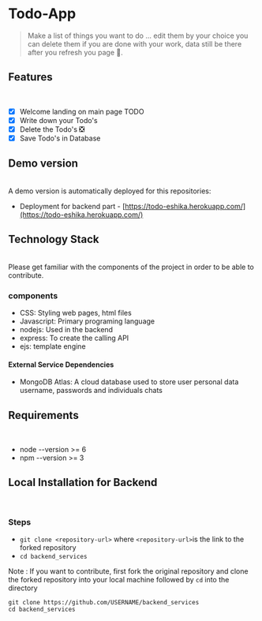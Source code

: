 # Todo-App

> Make a list of things you want to do ... edit them by your choice you can delete them if you are done with your work, data still be there after you refresh you page 🥰. 

## Features
</br>

- [x] Welcome landing on main page TODO
- [x] Write down your Todo's
- [x] Delete the Todo's ❎
- [x] Save Todo's in Database 

## Demo version
</br>
A demo version is automatically deployed for this repositories:

- Deployment for backend part - [https://todo-eshika.herokuapp.com/](https://todo-eshika.herokuapp.com/)

## Technology Stack 
</br>
Please get familiar with the components of the project in order to be able to contribute.

### components
- CSS: Styling web pages, html files
- Javascript: Primary programing language
- nodejs: Used in the backend
- express: To create the calling API
- ejs: template engine 


#### External Service Dependencies
- MongoDB Atlas: A cloud database used to store user personal data username, passwords and individuals chats

## Requirements
</br>

- node --version >= 6
- npm --version >= 3


## Local Installation for Backend
</br>

### Steps
- `git clone <repository-url>` where `<repository-url>`is the link to the forked repository
- `cd backend_services`

Note : If you want to contribute, first fork the original repository and clone the forked repository into your local machine followed by `cd` into the directory

```
git clone https://github.com/USERNAME/backend_services
cd backend_services

```
